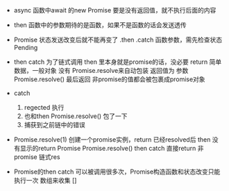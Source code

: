 - async 函数中await 的new Promise 要是没有返回值，就不执行后面的内容
- then 函数中的参数期待的是函数，如果不是函数的话会发送透传

- Promise 状态发送改变后就不能再变了
    .then .catch 函数参数，需先检查状态 Pending
- then catch 为了链式调用 
    then 里本身就是promise的话，没必要
    return 简单数据，一般对象  没有  Promise.resolve来自动包装
    返回值为 参数
    Promise.resolve() 最后返回
    非promise的值都会被包裹成promise对象
- catch 
    1. regected 执行
    2. 也和then Promise.resolve() 包了一下
    3. 捕获到之前链中的错误

- Promise.resolve(1)
    创建一个promise实例，return 已经resolved后
    then 没有显示的return Promise   Promise.resolve()
        then catch 直接return 非promise 链式res

- Promise的then catch 可以被调用很多次，Promise构造函数和状态改变只能执行一次
    数组来收集 []